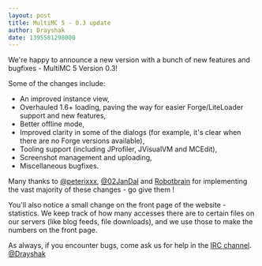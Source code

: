 ```yaml
---
layout: post
title: MultiMC 5 - 0.3 update
author: Drayshak
date: 1395581298000
---
```


We're happy to announce a new version with a bunch of new features and bugfixes - MultiMC 5 Version 0.3!

Some of the changes include:
* An improved instance view,
* Overhauled 1.6+ loading, paving the way for easier Forge/LiteLoader support and new features,
* Better offline mode,
* Improved clarity in some of the dialogs (for example, it's clear when there are no Forge versions available),
* Tooling support (including JProfiler, JVisualVM and MCEdit),
* Screenshot management and uploading,
* Miscellaneous bugfixes.

Many thanks to [@peterixxx](https://twitter.com/peterixxx), [@02JanDal](https://twitter.com/02JanDal) and [Robotbrain](https://twitter.com/skylordelros) for implementing the vast majority of these changes - go give them <small><i class="uk-icon-heart" alt="<3"></i></small>!

You'll also notice a small change on the front page of the website - statistics. We keep track of how many accesses there are to certain files on our servers (like blog feeds, file downloads), and we use those to make the numbers on the front page.

As always, if you encounter bugs, come ask us for help in the [IRC channel](http://webchat.esper.net/?nick=&channels=MultiMC).   
[@Drayshak](https://twitter.com/drayshak)
